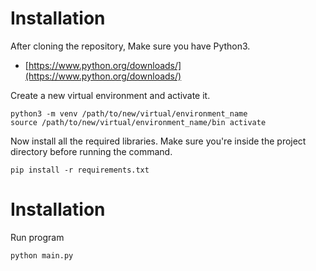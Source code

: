 
# Installation

  

After cloning the repository, Make sure you have Python3.

 

-  [https://www.python.org/downloads/](https://www.python.org/downloads/)



Create a new virtual environment and activate it.

  

    python3 -m venv /path/to/new/virtual/environment_name
    source /path/to/new/virtual/environment_name/bin activate

Now install all the required libraries. Make sure you're inside the project directory before running the command.

  

    pip install -r requirements.txt

  
  
  # Installation
  
Run program 

    python main.py
